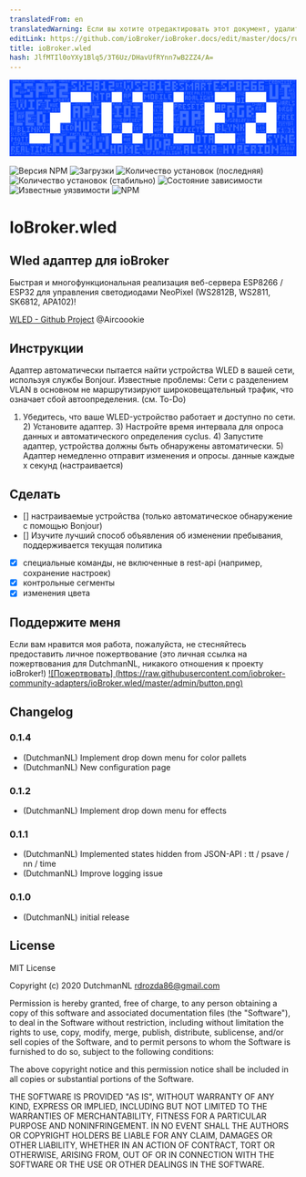 ```yaml
---
translatedFrom: en
translatedWarning: Если вы хотите отредактировать этот документ, удалите поле «translationFrom», в противном случае этот документ будет снова автоматически переведен
editLink: https://github.com/ioBroker/ioBroker.docs/edit/master/docs/ru/adapterref/iobroker.wled/README.md
title: ioBroker.wled
hash: JlfMTIl0oYXy1Blq5/3T6Uz/DHavUfRYnn7wB2ZZ4/A=
---
```

![логотип](../../../en/adapterref/iobroker.wled/admin/wled_large.png)

![Версия NPM](http://img.shields.io/npm/v/iobroker.wled.svg)
![Загрузки](https://img.shields.io/npm/dm/iobroker.wled.svg)
![Количество установок (последняя)](http://iobroker.live/badges/wled-installed.svg)
![Количество установок (стабильно)](http://iobroker.live/badges/wled-stable.svg)
![Состояние зависимости](https://img.shields.io/david/iobroker-community-adapters/iobroker.wled.svg)
![Известные уязвимости](https://snyk.io/test/github/iobroker-community-adapters/ioBroker.wled/badge.svg)
![NPM](https://nodei.co/npm/iobroker.wled.png?downloads=true)

# IoBroker.wled
## Wled адаптер для ioBroker
Быстрая и многофункциональная реализация веб-сервера ESP8266 / ESP32 для управления светодиодами NeoPixel (WS2812B, WS2811, SK6812, APA102)!

[WLED - Github Project](https://github.com/Aircoookie/WLED) @Aircoookie

## Инструкции
Адаптер автоматически пытается найти устройства WLED в вашей сети, используя службы Bonjour.
Известные проблемы: Сети с разделением VLAN в основном не маршрутизируют широковещательный трафик, что означает сбой автоопределения. (см. To-Do)

1) Убедитесь, что ваше WLED-устройство работает и доступно по сети. 2) Установите адаптер. 3) Настройте время интервала для опроса данных и автоматического определения cyclus. 4) Запустите адаптер, устройства должны быть обнаружены автоматически. 5) Адаптер немедленно отправит изменения и опросы. данные каждые х секунд (настраивается)

## Сделать
* [] настраиваемые устройства (только автоматическое обнаружение с помощью Bonjour)
* [] Изучите лучший способ объявления об изменении пребывания, поддерживается текущая политика
* [x] специальные команды, не включенные в rest-api (например, сохранение настроек)
* [x] контрольные сегменты
* [x] изменения цвета

## Поддержите меня
Если вам нравится моя работа, пожалуйста, не стесняйтесь предоставить личное пожертвование (это личная ссылка на пожертвования для DutchmanNL, никакого отношения к проекту ioBroker!) [![Пожертвовать] (https://raw.githubusercontent.com/iobroker-community-adapters/ioBroker.wled/master/admin/button.png)](http://paypal.me/DutchmanNL)

## Changelog
### 0.1.4
- (DutchmanNL) Implement drop down menu for color pallets
- (DutchmanNL) New configuration page

### 0.1.2
- (DutchmanNL) Implement drop down menu for effects

### 0.1.1
* (DutchmanNL) Implemented states hidden from JSON-API : tt / psave / nn / time
* (DutchmanNL) Improve logging issue

### 0.1.0
* (DutchmanNL) initial release

## License
MIT License

Copyright (c) 2020 DutchmanNL <rdrozda86@gmail.com>

Permission is hereby granted, free of charge, to any person obtaining a copy
of this software and associated documentation files (the "Software"), to deal
in the Software without restriction, including without limitation the rights
to use, copy, modify, merge, publish, distribute, sublicense, and/or sell
copies of the Software, and to permit persons to whom the Software is
furnished to do so, subject to the following conditions:

The above copyright notice and this permission notice shall be included in all
copies or substantial portions of the Software.

THE SOFTWARE IS PROVIDED "AS IS", WITHOUT WARRANTY OF ANY KIND, EXPRESS OR
IMPLIED, INCLUDING BUT NOT LIMITED TO THE WARRANTIES OF MERCHANTABILITY,
FITNESS FOR A PARTICULAR PURPOSE AND NONINFRINGEMENT. IN NO EVENT SHALL THE
AUTHORS OR COPYRIGHT HOLDERS BE LIABLE FOR ANY CLAIM, DAMAGES OR OTHER
LIABILITY, WHETHER IN AN ACTION OF CONTRACT, TORT OR OTHERWISE, ARISING FROM,
OUT OF OR IN CONNECTION WITH THE SOFTWARE OR THE USE OR OTHER DEALINGS IN THE
SOFTWARE.